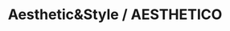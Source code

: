 ---
title: "Aesthetic&Style / AESTHETICO"
url: /euskirchen/aestheticundstyle-aesthetico/
shop: Kosmetik
---